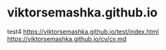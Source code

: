# viktorsemashka.github.io
test4
https://viktorsemashka.github.io/test/index.html
https://viktorsemashka.github.io/cv/cv.md
